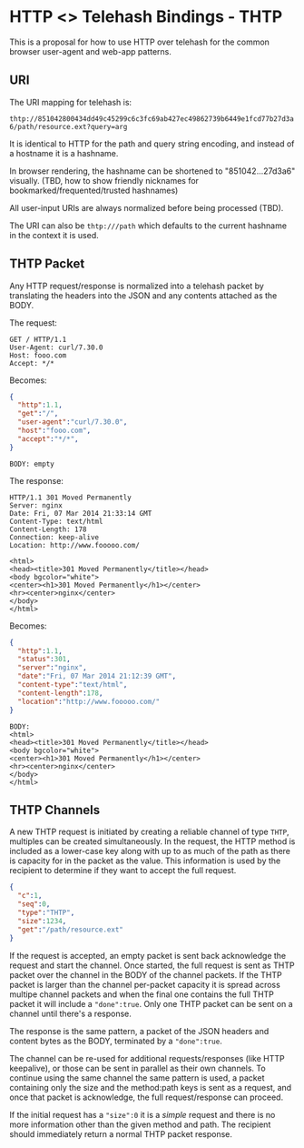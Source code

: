 HTTP <> Telehash Bindings - THTP
================================

This is a proposal for how to use HTTP over telehash for the common browser user-agent and web-app patterns.

## URI

The URI mapping for telehash is:

`thtp://851042800434dd49c45299c6c3fc69ab427ec49862739b6449e1fcd77b27d3a6/path/resource.ext?query=arg`

It is identical to HTTP for the path and query string encoding, and instead of a hostname it is a hashname.

In browser rendering, the hashname can be shortened to "851042...27d3a6" visually. (TBD, how to show friendly nicknames for bookmarked/frequented/trusted hashnames)

All user-input URIs are always normalized before being processed (TBD).

The URI can also be `thtp:///path` which defaults to the current hashname in the context it is used.

## THTP Packet

Any HTTP request/response is normalized into a telehash packet by translating the headers into the JSON and any contents attached as the BODY.

The request: 

```
GET / HTTP/1.1
User-Agent: curl/7.30.0
Host: fooo.com
Accept: */*
```

Becomes:

```json
{
  "http":1.1,
  "get":"/",
  "user-agent":"curl/7.30.0",
  "host":"fooo.com",
  "accept":"*/*",
}
```
```
BODY: empty
```

The response:

```
HTTP/1.1 301 Moved Permanently
Server: nginx
Date: Fri, 07 Mar 2014 21:33:14 GMT
Content-Type: text/html
Content-Length: 178
Connection: keep-alive
Location: http://www.fooooo.com/

<html>
<head><title>301 Moved Permanently</title></head>
<body bgcolor="white">
<center><h1>301 Moved Permanently</h1></center>
<hr><center>nginx</center>
</body>
</html>
```

Becomes:

```json
{
  "http":1.1,
  "status":301,
  "server":"nginx",
  "date":"Fri, 07 Mar 2014 21:12:39 GMT",
  "content-type":"text/html",
  "content-length":178,
  "location":"http://www.fooooo.com/"
}
```
```
BODY:
<html>
<head><title>301 Moved Permanently</title></head>
<body bgcolor="white">
<center><h1>301 Moved Permanently</h1></center>
<hr><center>nginx</center>
</body>
</html>
```


## THTP Channels

A new THTP request is initiated by creating a reliable channel of type `THTP`, multiples can be created simultaneously. In the request, the HTTP method is included as a lower-case key along with up to as much of the path as there is capacity for in the packet as the value.  This information is used by the recipient to determine if they want to accept the full request.

```json
{
  "c":1,
  "seq":0,
  "type":"THTP",
  "size":1234,
  "get":"/path/resource.ext"
}
```

If the request is accepted, an empty packet is sent back acknowledge the request and start the channel.  Once started, the full request is sent as THTP packet over the channel in the BODY of the channel packets. If the THTP packet is larger than the channel per-packet capacity it is spread across multipe channel packets and when the final one contains the full THTP packet it will include a `"done":true`. Only one THTP packet can be sent on a channel until there's a response.

The response is the same pattern, a packet of the JSON headers and content bytes as the BODY, terminated by a `"done":true`.

The channel can be re-used for additional requests/responses (like HTTP keepalive), or those can be sent in parallel as their own channels.  To continue using the same channel the same pattern is used, a packet containing only the size and the method:path keys is sent as a request, and once that packet is acknowledge, the full request/response can proceed.

If the initial request has a `"size":0` it is a *simple* request and there is no more information other than the given method and path.  The recipient should immediately return a normal THTP packet response.
